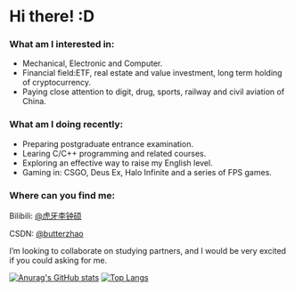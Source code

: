 # Hi there!   :D

### What am I interested in:
- Mechanical, Electronic and Computer.
- Financial field:ETF, real estate and value investment, long term holding of cryptocurrency. 
- Paying close attention to digit, drug, sports, railway and civil aviation of China.

### What am I doing recently:
- Preparing postgraduate entrance examination.
- Learing C/C++ programming and related courses.
- Exploring an effective way to raise my English level.
- Gaming in: CSGO, Deus Ex, Halo Infinite and a series of FPS games.

### Where can you find me:

Bilibili: [@虎牙李钟硕](https://space.bilibili.com/20328887)

CSDN: [@butterzhao](https://blog.csdn.net/butterzhao)

I’m looking to collaborate on studying partners, and I would be very excited if you could asking for me.





[![Anurag's GitHub stats](https://github-readme-stats.vercel.app/api?username=bu77erzhao&show_icons=true&theme=radical)](https://github.com/anuraghazra/github-readme-stats)
[![Top Langs](https://github-readme-stats.vercel.app/api/top-langs/?username=bu77erzhao)](https://github.com/anuraghazra/github-readme-stats)


<!---
bu77erzhao/bu77erzhao is a ✨ special ✨ repository because its `README.md` (this file) appears on your GitHub profile.
You can click the Preview link to take a look at your changes.
--->
